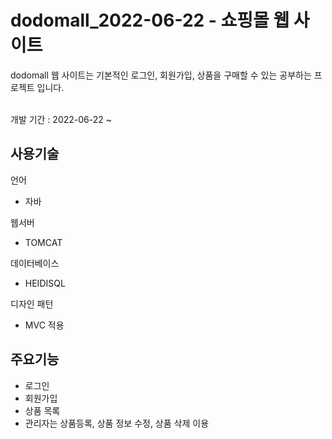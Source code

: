 # dodomall_2022-06-22 - 쇼핑몰 웹 사이트 

dodomall 웹 사이트는 기본적인 로그인, 회원가입, 상품을 구매할 수 있는 공부하는 프로젝트 입니다.

<br>
개발 기간 : 2022-06-22 ~

## 사용기술 

언어 
* 자바 

웹서버
* TOMCAT

데이터베이스
* HEIDISQL

디자인 패턴 
* MVC 적용

## 주요기능 

* 로그인
* 회원가입
* 상품 목록
* 관리자는 상품등록, 상품 정보 수정, 상품 삭제 이용
